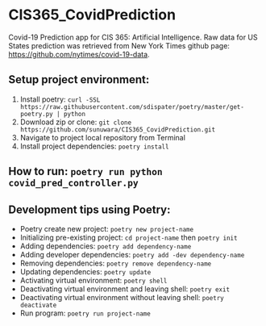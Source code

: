 # CIS365_CovidPrediction

Covid-19 Prediction app for CIS 365: Artificial Intelligence. Raw data for US States prediction was retrieved from New York Times github page: https://github.com/nytimes/covid-19-data.

## Setup project environment:

1. Install poetry: `curl -SSL https://raw.githubusercontent.com/sdispater/poetry/master/get-poetry.py | python`
2. Download zip or clone: `git clone https://github.com/sunuwara/CIS365_CovidPrediction.git`
3. Navigate to project local repository from Terminal
4. Install project dependencies: `poetry install`

## How to run: `poetry run python covid_pred_controller.py`

## Development tips using Poetry:

- Poetry create new project: `poetry new project-name`
- Initializing pre-existing project: `cd project-name` then `poetry init`
- Adding dependencies: `poetry add dependency-name`
- Adding developer dependencies: `poetry add -dev dependency-name`
- Removing dependencies: `poetry remove dependency-name`
- Updating dependencies: `poetry update`
- Activating virtual environment: `poetry shell`
- Deactivating virtual environment and leaving shell: `poetry exit`
- Deactivating virtual environment without leaving shell: `poetry deactivate`
- Run program: `poetry run project-name`
